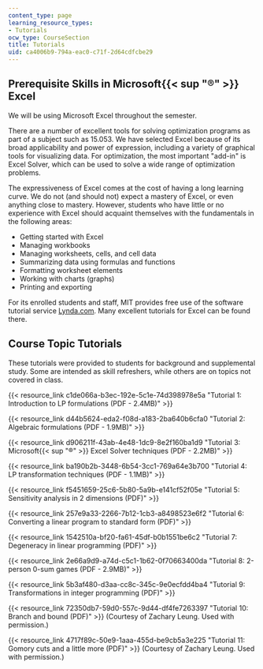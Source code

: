 ```yaml
---
content_type: page
learning_resource_types:
- Tutorials
ocw_type: CourseSection
title: Tutorials
uid: ca4006b9-794a-eac0-c71f-2d64cdfcbe29
---
```


Prerequisite Skills in Microsoft{{< sup "®" >}} Excel
-----------------------------------------------------

We will be using Microsoft Excel throughout the semester.

There are a number of excellent tools for solving optimization programs as part of a subject such as 15.053. We have selected Excel because of its broad applicability and power of expression, including a variety of graphical tools for visualizing data. For optimization, the most important "add-in" is Excel Solver, which can be used to solve a wide range of optimization problems.

The expressiveness of Excel comes at the cost of having a long learning curve. We do not (and should not) expect a mastery of Excel, or even anything close to mastery. However, students who have little or no experience with Excel should acquaint themselves with the fundamentals in the following areas:

*   Getting started with Excel
*   Managing workbooks
*   Managing worksheets, cells, and cell data
*   Summarizing data using formulas and functions
*   Formatting worksheet elements
*   Working with charts (graphs)
*   Printing and exporting

For its enrolled students and staff, MIT provides free use of the software tutorial service [Lynda.com](http://www.lynda.com/). Many excellent tutorials for Excel can be found there.

Course Topic Tutorials
----------------------

These tutorials were provided to students for background and supplemental study. Some are intended as skill refreshers, while others are on topics not covered in class.

{{< resource_link c1de066a-b3ec-192e-5c1e-74d398978e5a "Tutorial 1: Introduction to LP formulations (PDF - 2.4MB)" >}}

{{< resource_link d44b5624-eda2-f08d-a183-2ba640b6cfa0 "Tutorial 2: Algebraic formulations (PDF - 1.9MB)" >}}

{{< resource_link d906211f-43ab-4e48-1dc9-8e2f160ba1d9 "Tutorial 3: Microsoft{{< sup \"®\" >}} Excel Solver techniques (PDF - 2.2MB)" >}}

{{< resource_link ba190b2b-3448-6b54-3cc1-769a64e3b700 "Tutorial 4: LP transformation techniques (PDF - 1.1MB)" >}}

{{< resource_link f5451659-25c6-5b80-5a9b-e141cf52f05e "Tutorial 5: Sensitivity analysis in 2 dimensions (PDF)" >}}

{{< resource_link 257e9a33-2266-7b12-1cb3-a8498523e6f2 "Tutorial 6: Converting a linear program to standard form (PDF)" >}}

{{< resource_link 1542510a-bf20-fa61-45df-b0b1551be6c2 "Tutorial 7: Degeneracy in linear programming (PDF)" >}}

{{< resource_link 2e66a9d9-a74d-c5c1-1b62-0f70663400da "Tutorial 8: 2-person 0-sum games (PDF - 2.9MB)" >}}

{{< resource_link 5b3af480-d3aa-cc8c-345c-9e0ecfdd4ba4 "Tutorial 9: Transformations in integer programming (PDF)" >}}

{{< resource_link 72350db7-59d0-557c-9d44-df4fe7263397 "Tutorial 10: Branch and bound (PDF)" >}} (Courtesy of Zachary Leung. Used with permission.)

{{< resource_link 4717f89c-50e9-1aaa-455d-be9cb5a3e225 "Tutorial 11: Gomory cuts and a little more (PDF)" >}} (Courtesy of Zachary Leung. Used with permission.)